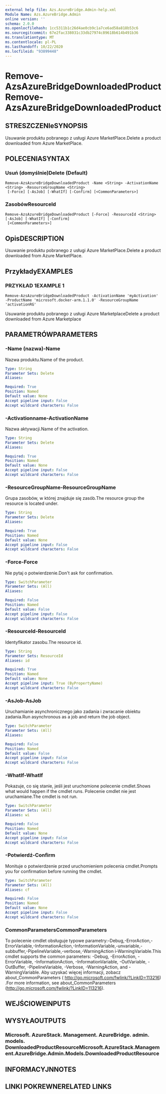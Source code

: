 ```yaml
---
external help file: Azs.AzureBridge.Admin-help.xml
Module Name: Azs.AzureBridge.Admin
online version: ''
schema: 2.0.0
ms.openlocfilehash: 1cc5311b1c26d4ae0cb9c1a7ce6ad58a818b53c6
ms.sourcegitcommit: 67e2fac338031c33db27974c89618b614b491b36
ms.translationtype: MT
ms.contentlocale: pl-PL
ms.lasthandoff: 10/22/2020
ms.locfileid: "93899448"
---
```

# <span data-ttu-id="7f71f-101">Remove-AzsAzureBridgeDownloadedProduct</span><span class="sxs-lookup"><span data-stu-id="7f71f-101">Remove-AzsAzureBridgeDownloadedProduct</span></span>

## <span data-ttu-id="7f71f-102">STRESZCZENIe</span><span class="sxs-lookup"><span data-stu-id="7f71f-102">SYNOPSIS</span></span>
<span data-ttu-id="7f71f-103">Usuwanie produktu pobranego z usługi Azure MarketPlace.</span><span class="sxs-lookup"><span data-stu-id="7f71f-103">Delete a product downloaded from Azure MarketPlace.</span></span>

## <span data-ttu-id="7f71f-104">POLECENIA</span><span class="sxs-lookup"><span data-stu-id="7f71f-104">SYNTAX</span></span>

### <span data-ttu-id="7f71f-105">Usuń (domyślnie)</span><span class="sxs-lookup"><span data-stu-id="7f71f-105">Delete (Default)</span></span>
```
Remove-AzsAzureBridgeDownloadedProduct -Name <String> -ActivationName <String> -ResourceGroupName <String>
 [-Force] [-AsJob] [-WhatIf] [-Confirm] [<CommonParameters>]
```

### <span data-ttu-id="7f71f-106">Zasobów</span><span class="sxs-lookup"><span data-stu-id="7f71f-106">ResourceId</span></span>
```
Remove-AzsAzureBridgeDownloadedProduct [-Force] -ResourceId <String> [-AsJob] [-WhatIf] [-Confirm]
 [<CommonParameters>]
```

## <span data-ttu-id="7f71f-107">Opis</span><span class="sxs-lookup"><span data-stu-id="7f71f-107">DESCRIPTION</span></span>
<span data-ttu-id="7f71f-108">Usuwanie produktu pobranego z usługi Azure MarketPlace.</span><span class="sxs-lookup"><span data-stu-id="7f71f-108">Delete a product downloaded from Azure MarketPlace.</span></span>

## <span data-ttu-id="7f71f-109">Przykłady</span><span class="sxs-lookup"><span data-stu-id="7f71f-109">EXAMPLES</span></span>

### <span data-ttu-id="7f71f-110">PRZYKŁAD 1</span><span class="sxs-lookup"><span data-stu-id="7f71f-110">EXAMPLE 1</span></span>
```
Remove-AzsAzureBridgeDownloadedProduct -ActivationName 'myActivation' -ProductName 'microsoft.docker-arm.1.1.0' -ResourceGroupName 'activationRG'
```

<span data-ttu-id="7f71f-111">Usuwanie produktu pobranego z usługi Azure Marketplace</span><span class="sxs-lookup"><span data-stu-id="7f71f-111">Delete a product downloaded from Azure Marketplace</span></span>

## <span data-ttu-id="7f71f-112">PARAMETRÓW</span><span class="sxs-lookup"><span data-stu-id="7f71f-112">PARAMETERS</span></span>

### <span data-ttu-id="7f71f-113">-Name (nazwa)</span><span class="sxs-lookup"><span data-stu-id="7f71f-113">-Name</span></span>
<span data-ttu-id="7f71f-114">Nazwa produktu.</span><span class="sxs-lookup"><span data-stu-id="7f71f-114">Name of the product.</span></span>

```yaml
Type: String
Parameter Sets: Delete
Aliases:

Required: True
Position: Named
Default value: None
Accept pipeline input: False
Accept wildcard characters: False
```

### <span data-ttu-id="7f71f-115">-Activationname</span><span class="sxs-lookup"><span data-stu-id="7f71f-115">-ActivationName</span></span>
<span data-ttu-id="7f71f-116">Nazwa aktywacji.</span><span class="sxs-lookup"><span data-stu-id="7f71f-116">Name of the activation.</span></span>

```yaml
Type: String
Parameter Sets: Delete
Aliases:

Required: True
Position: Named
Default value: None
Accept pipeline input: False
Accept wildcard characters: False
```

### <span data-ttu-id="7f71f-117">-ResourceGroupName</span><span class="sxs-lookup"><span data-stu-id="7f71f-117">-ResourceGroupName</span></span>
<span data-ttu-id="7f71f-118">Grupa zasobów, w której znajduje się zasób.</span><span class="sxs-lookup"><span data-stu-id="7f71f-118">The resource group the resource is located under.</span></span>

```yaml
Type: String
Parameter Sets: Delete
Aliases:

Required: True
Position: Named
Default value: None
Accept pipeline input: False
Accept wildcard characters: False
```

### <span data-ttu-id="7f71f-119">-Force</span><span class="sxs-lookup"><span data-stu-id="7f71f-119">-Force</span></span>
<span data-ttu-id="7f71f-120">Nie pytaj o potwierdzenie.</span><span class="sxs-lookup"><span data-stu-id="7f71f-120">Don't ask for confirmation.</span></span>

```yaml
Type: SwitchParameter
Parameter Sets: (All)
Aliases:

Required: False
Position: Named
Default value: False
Accept pipeline input: False
Accept wildcard characters: False
```

### <span data-ttu-id="7f71f-121">-ResourceId</span><span class="sxs-lookup"><span data-stu-id="7f71f-121">-ResourceId</span></span>
<span data-ttu-id="7f71f-122">Identyfikator zasobu.</span><span class="sxs-lookup"><span data-stu-id="7f71f-122">The resource id.</span></span>

```yaml
Type: String
Parameter Sets: ResourceId
Aliases: id

Required: True
Position: Named
Default value: None
Accept pipeline input: True (ByPropertyName)
Accept wildcard characters: False
```

### <span data-ttu-id="7f71f-123">-AsJob</span><span class="sxs-lookup"><span data-stu-id="7f71f-123">-AsJob</span></span>
<span data-ttu-id="7f71f-124">Uruchamianie asynchronicznego jako zadania i zwracanie obiektu zadania.</span><span class="sxs-lookup"><span data-stu-id="7f71f-124">Run asynchronous as a job and return the job object.</span></span>

```yaml
Type: SwitchParameter
Parameter Sets: (All)
Aliases:

Required: False
Position: Named
Default value: False
Accept pipeline input: False
Accept wildcard characters: False
```

### <span data-ttu-id="7f71f-125">-WhatIf</span><span class="sxs-lookup"><span data-stu-id="7f71f-125">-WhatIf</span></span>
<span data-ttu-id="7f71f-126">Pokazuje, co się stanie, jeśli jest uruchomione polecenie cmdlet.</span><span class="sxs-lookup"><span data-stu-id="7f71f-126">Shows what would happen if the cmdlet runs.</span></span>
<span data-ttu-id="7f71f-127">Polecenie cmdlet nie jest uruchamiane.</span><span class="sxs-lookup"><span data-stu-id="7f71f-127">The cmdlet is not run.</span></span>

```yaml
Type: SwitchParameter
Parameter Sets: (All)
Aliases: wi

Required: False
Position: Named
Default value: None
Accept pipeline input: False
Accept wildcard characters: False
```

### <span data-ttu-id="7f71f-128">-Potwierdź</span><span class="sxs-lookup"><span data-stu-id="7f71f-128">-Confirm</span></span>
<span data-ttu-id="7f71f-129">Monituje o potwierdzenie przed uruchomieniem polecenia cmdlet.</span><span class="sxs-lookup"><span data-stu-id="7f71f-129">Prompts you for confirmation before running the cmdlet.</span></span>

```yaml
Type: SwitchParameter
Parameter Sets: (All)
Aliases: cf

Required: False
Position: Named
Default value: None
Accept pipeline input: False
Accept wildcard characters: False
```

### <span data-ttu-id="7f71f-130">CommonParameters</span><span class="sxs-lookup"><span data-stu-id="7f71f-130">CommonParameters</span></span>
<span data-ttu-id="7f71f-131">To polecenie cmdlet obsługuje typowe parametry:-Debug,-ErrorAction,-ErrorVariable,-InformationAction,-InformationVariable,-unvariable,-subbuffer,-PipelineVariable,-verbose,-WarningAction i-WarningVariable.</span><span class="sxs-lookup"><span data-stu-id="7f71f-131">This cmdlet supports the common parameters: -Debug, -ErrorAction, -ErrorVariable, -InformationAction, -InformationVariable, -OutVariable, -OutBuffer, -PipelineVariable, -Verbose, -WarningAction, and -WarningVariable.</span></span> <span data-ttu-id="7f71f-132">Aby uzyskać więcej informacji, zobacz about_CommonParameters ( http://go.microsoft.com/fwlink/?LinkID=113216) .</span><span class="sxs-lookup"><span data-stu-id="7f71f-132">For more information, see about_CommonParameters (http://go.microsoft.com/fwlink/?LinkID=113216).</span></span>

## <span data-ttu-id="7f71f-133">WEJŚCIOWE</span><span class="sxs-lookup"><span data-stu-id="7f71f-133">INPUTS</span></span>

## <span data-ttu-id="7f71f-134">WYSYŁA</span><span class="sxs-lookup"><span data-stu-id="7f71f-134">OUTPUTS</span></span>

### <span data-ttu-id="7f71f-135">Microsoft. AzureStack. Management. AzureBridge. admin. models. DownloadedProductResource</span><span class="sxs-lookup"><span data-stu-id="7f71f-135">Microsoft.AzureStack.Management.AzureBridge.Admin.Models.DownloadedProductResource</span></span>

## <span data-ttu-id="7f71f-136">INFORMACYJN</span><span class="sxs-lookup"><span data-stu-id="7f71f-136">NOTES</span></span>

## <span data-ttu-id="7f71f-137">LINKI POKREWNE</span><span class="sxs-lookup"><span data-stu-id="7f71f-137">RELATED LINKS</span></span>
